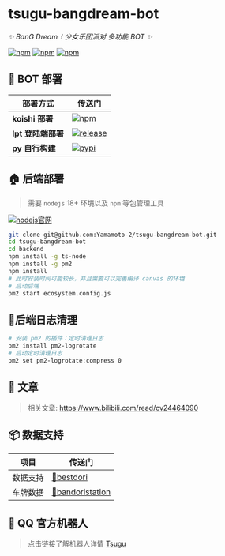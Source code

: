 

# tsugu-bangdream-bot 


*✨ BanG Dream！少女乐团派对 多功能 BOT ✨*


[![npm](https://img.shields.io/npm/v/koishi-plugin-tsugu-bangdream-bot?style=flat-square)](https://www.npmjs.com/package/koishi-plugin-tsugu-bangdream-bot) [![npm](https://img.shields.io/npm/l/koishi-plugin-tsugu-bangdream-bot?style=flat-square)](https://www.npmjs.com/package/koishi-plugin-tsugu-bangdream-bot) [![npm](https://img.shields.io/npm/dt/koishi-plugin-tsugu-bangdream-bot?style=flat-square)](https://www.npmjs.com/package/koishi-plugin-tsugu-bangdream-bot)


## 🤖 BOT 部署

| 部署方式 | 传送门 |
| --- | --- |
| **koishi 部署** | [![npm](https://img.shields.io/npm/v/koishi-plugin-tsugu-bangdream-bot?style=flat-square)](https://koishi.chat/zh-CN/manual/introduction.html)|
| **lpt 登陆端部署** | [![release](https://img.shields.io/github/v/release/kumoSleeping/lgr-tsugu-py?style=flat-square)](https://github.com/kumoSleeping/lgr-tsugu-py) |
| **py 自行构建**| [![pypi](https://img.shields.io/pypi/v/tsugu?style=flat-square)](https://pypi.org/project/tsugu-bangdream-bot/)|

## 🏠 后端部署

> 需要 `nodejs` 18+ 环境以及 `npm` 等包管理工具

  [![nodejs官网](https://img.shields.io/badge/nodejs官网-18.16.0+-green?style=flat-square)](https://nodejs.org/zh-cn/download/)

```bash
git clone git@github.com:Yamamoto-2/tsugu-bangdream-bot.git
cd tsugu-bangdream-bot
cd backend
npm install -g ts-node
npm install -g pm2
npm install 
# 此时安装时间可能较长，并且需要可以完善编译 canvas 的环境
# 启动后端
pm2 start ecosystem.config.js
```

## 🧹后端日志清理

```bash
# 安装 pm2 的插件：定时清理日志
pm2 install pm2-logrotate
# 启动定时清理日志
pm2 set pm2-logrotate:compress 0
```


## 📖 文章

> 相关文章: https://www.bilibili.com/read/cv24464090 

## 📦 数据支持

| 项目 | 传送门 |
| --- | --- |
| 数据支持 | [🔗bestdori](https://bestdori.com/) |
| 车牌数据 | [🔗bandoristation](https://bandoristation.com) |


## 🐧 QQ 官方机器人
> 点击链接了解机器人详情 [Tsugu](https://qun.qq.com/qunpro/robot/qunshare?robot_uin=3889000770&robot_appid=102076262&biz_type=0)

